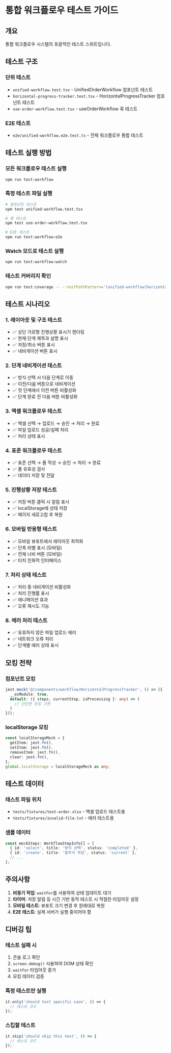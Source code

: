 # 통합 워크플로우 테스트 가이드

## 개요
통합 워크플로우 시스템의 포괄적인 테스트 스위트입니다.

## 테스트 구조

### 단위 테스트
- `unified-workflow.test.tsx` - UnifiedOrderWorkflow 컴포넌트 테스트
- `horizontal-progress-tracker.test.tsx` - HorizontalProgressTracker 컴포넌트 테스트
- `use-order-workflow.test.tsx` - useOrderWorkflow 훅 테스트

### E2E 테스트
- `e2e/unified-workflow.e2e.test.ts` - 전체 워크플로우 통합 테스트

## 테스트 실행 방법

### 모든 워크플로우 테스트 실행
```bash
npm run test:workflow
```

### 특정 테스트 파일 실행
```bash
# 컴포넌트 테스트
npm test unified-workflow.test.tsx

# 훅 테스트
npm test use-order-workflow.test.tsx

# E2E 테스트
npm run test:workflow:e2e
```

### Watch 모드로 테스트 실행
```bash
npm run test:workflow:watch
```

### 테스트 커버리지 확인
```bash
npm run test:coverage -- --testPathPattern='(unified-workflow|horizontal-progress|use-order-workflow)'
```

## 테스트 시나리오

### 1. 레이아웃 및 구조 테스트
- ✅ 상단 가로형 진행상황 표시기 렌더링
- ✅ 현재 단계 제목과 설명 표시
- ✅ 저장/취소 버튼 표시
- ✅ 네비게이션 버튼 표시

### 2. 단계 네비게이션 테스트
- ✅ 방식 선택 시 다음 단계로 이동
- ✅ 이전/다음 버튼으로 네비게이션
- ✅ 첫 단계에서 이전 버튼 비활성화
- ✅ 단계 완료 전 다음 버튼 비활성화

### 3. 엑셀 워크플로우 테스트
- ✅ 엑셀 선택 → 업로드 → 승인 → 처리 → 완료
- ✅ 파일 업로드 성공/실패 처리
- ✅ 처리 상태 표시

### 4. 표준 워크플로우 테스트
- ✅ 표준 선택 → 폼 작성 → 승인 → 처리 → 완료
- ✅ 폼 유효성 검사
- ✅ 데이터 저장 및 전달

### 5. 진행상황 저장 테스트
- ✅ 저장 버튼 클릭 시 알림 표시
- ✅ localStorage에 상태 저장
- ✅ 페이지 새로고침 후 복원

### 6. 모바일 반응형 테스트
- ✅ 모바일 뷰포트에서 레이아웃 최적화
- ✅ 단축 라벨 표시 (모바일)
- ✅ 전체 너비 버튼 (모바일)
- ✅ 터치 친화적 인터페이스

### 7. 처리 상태 테스트
- ✅ 처리 중 네비게이션 비활성화
- ✅ 처리 진행률 표시
- ✅ 애니메이션 효과
- ✅ 오류 재시도 기능

### 8. 에러 처리 테스트
- ✅ 유효하지 않은 파일 업로드 에러
- ✅ 네트워크 오류 처리
- ✅ 단계별 에러 상태 표시

## 모킹 전략

### 컴포넌트 모킹
```typescript
jest.mock('@/components/workflow/HorizontalProgressTracker', () => ({
  __esModule: true,
  default: ({ steps, currentStep, isProcessing }: any) => (
    // 간단한 모킹 구현
  )
}));
```

### localStorage 모킹
```typescript
const localStorageMock = {
  getItem: jest.fn(),
  setItem: jest.fn(),
  removeItem: jest.fn(),
  clear: jest.fn(),
};
global.localStorage = localStorageMock as any;
```

## 테스트 데이터

### 테스트 파일 위치
- `tests/fixtures/test-order.xlsx` - 엑셀 업로드 테스트용
- `tests/fixtures/invalid-file.txt` - 에러 테스트용

### 샘플 데이터
```typescript
const mockSteps: WorkflowStepInfo[] = [
  { id: 'select', title: '방식 선택', status: 'completed' },
  { id: 'create', title: '발주서 작성', status: 'current' },
  // ...
];
```

## 주의사항

1. **비동기 작업**: `waitFor`를 사용하여 상태 업데이트 대기
2. **타이머**: 저장 알림 등 시간 기반 동작 테스트 시 적절한 타임아웃 설정
3. **모바일 테스트**: 뷰포트 크기 변경 후 원래대로 복원
4. **E2E 테스트**: 실제 서버가 실행 중이어야 함

## 디버깅 팁

### 테스트 실패 시
1. 콘솔 로그 확인
2. `screen.debug()` 사용하여 DOM 상태 확인
3. `waitFor` 타임아웃 증가
4. 모킹 데이터 검증

### 특정 테스트만 실행
```typescript
it.only('should test specific case', () => {
  // 테스트 코드
});
```

### 스킵할 테스트
```typescript
it.skip('should skip this test', () => {
  // 테스트 코드
});
```